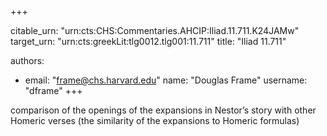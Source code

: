+++


citable_urn: "urn:cts:CHS:Commentaries.AHCIP:Iliad.11.711.K24JAMw"
target_urn: "urn:cts:greekLit:tlg0012.tlg001:11.711"
title: "Iliad 11.711"

authors:
- email: "frame@chs.harvard.edu"
  name: "Douglas Frame"
  username: "dframe"
+++

<p>comparison of the openings of the expansions in Nestor’s story with other Homeric verses (the similarity of the expansions to Homeric formulas)</p>